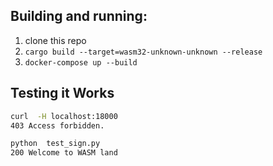 ## Building and running:
1. clone this repo
2. `cargo build --target=wasm32-unknown-unknown --release`
3. `docker-compose up --build`

## Testing it Works
```bash
curl  -H localhost:18000
403 Access forbidden.

python  test_sign.py
200 Welcome to WASM land
```
